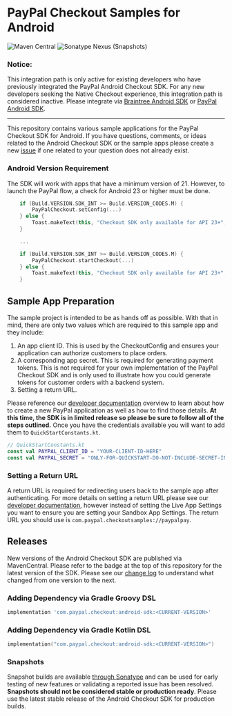 # PayPal Checkout Samples for Android

![Maven Central](https://img.shields.io/maven-central/v/com.paypal.checkout/android-sdk?style=for-the-badge) ![Sonatype Nexus (Snapshots)](https://img.shields.io/nexus/s/com.paypal.checkout/android-sdk?server=https%3A%2F%2Foss.sonatype.org&style=for-the-badge)

### Notice:
This integration path is only active for existing developers who have previously integrated the PayPal Android Checkout SDK. For any new developers seeking the Native Checkout experience, this integration path is considered inactive. Please integrate via [Braintree Android SDK](https://github.com/braintree/braintree_android) or [PayPal Android SDK](https://github.com/paypal/Android-SDK/).

---

This repository contains various sample applications for the PayPal Checkout SDK for Android. If you have questions, comments, or ideas related to the Android Checkout SDK or the sample apps please create a new [issue](https://github.com/paypal/paypalcheckout-samples-android/issues) if one related to your question does not already exist.

### Android Version Requirement
The SDK will work with apps that have a minimum version of 21. However, to launch the PayPal flow,
a check for Android 23 or higher must be done.

```kotlin
    if (Build.VERSION.SDK_INT >= Build.VERSION_CODES.M) {
        PayPalCheckout.setConfig(...)
    } else {
        Toast.makeText(this, "Checkout SDK only available for API 23+", Toast.LENGTH_SHORT).show()
    }

    ...

    if (Build.VERSION.SDK_INT >= Build.VERSION_CODES.M) {
        PayPalCheckout.startCheckout(...)
    } else {
        Toast.makeText(this, "Checkout SDK only available for API 23+", Toast.LENGTH_SHORT).show()
    }
```

## Sample App Preparation

The sample project is intended to be as hands off as possible. With that in mind, there are only two
values which are required to this sample app and they include:

1. An app client ID. This is used by the CheckoutConfig and ensures your application can authorize
customers to place orders.
2. A corresponding app secret. This is required for generating payment tokens. This is not required
for your own implementation of the PayPal Checkout SDK and is only used to illustrate how you could
generate tokens for customer orders with a backend system.
3. Setting a return URL.

Please reference our [developer documentation](https://developer.paypal.com/docs/business/native-checkout/android/)
overview to learn about how to create a new PayPal application as well as how to find those details. **At this time, the SDK is in limited release so please be sure to follow all of the steps outlined.**
Once you have the credentials available you will want to add them to `QuickStartConstants.kt`.

```kotlin
// QuickStartConstants.kt
const val PAYPAL_CLIENT_ID = "YOUR-CLIENT-ID-HERE"
const val PAYPAL_SECRET = "ONLY-FOR-QUICKSTART-DO-NOT-INCLUDE-SECRET-IN-CLIENT-SIDE-APPLICATIONS"
```

### Setting a Return URL

A return URL is required for redirecting users back to the sample app after authenticating. For more details on setting a return URL please see our [developer documentation](https://developer.paypal.com/docs/business/native-checkout/android/#know-before-you-code),
however instead of setting the Live App Settings you want to ensure you are setting your Sandbox App Settings. The return URL you should use is `com.paypal.checkoutsamples://paypalpay`.

## Releases

New versions of the Android Checkout SDK are published via MavenCentral. Please refer to the badge at the top of this repository for the latest version of the SDK. Please see our [change log](CHANGELOG.md) to understand what changed from one version to the next.

### Adding Dependency via Gradle Groovy DSL
```groovy
implementation 'com.paypal.checkout:android-sdk:<CURRENT-VERSION>'
```

### Adding Dependency via Gradle Kotlin DSL
```kotlin
implementation("com.paypal.checkout:android-sdk:<CURRENT-VERSION>")
```

### Snapshots

Snapshot builds are available [through Sonatype](https://oss.sonatype.org/content/repositories/snapshots/) and can be used for early testing of new features or validating a reported issue has been resolved. **Snapshots should not be considered stable or production ready**. Please use the latest stable release of the Android Checkout SDK for production builds.
